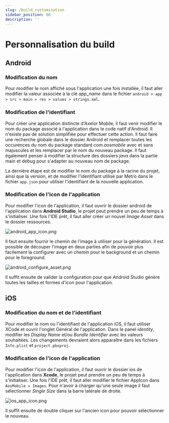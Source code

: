 ```yaml
---
slug: /build_customization
sidebar_position: 60
description: ''
---
```


# Personnalisation du build

## Android

### Modification du nom

Pour modifier le nom affiché sous l'application une fois installée, il faut aller modifier la valeur associée à la clé _app_name_ dans le fichier `android > app > src > main > res > values > strings.xml`.

### Modification de l'identifiant

Pour créer une application distincte d'Axelor Mobile, il faut venir modifier le nom du package associé à l'application dans le code natif d'Android. Il n'existe pas de solution simplifiée pour effectuer cette action. Il faut faire une recherche globale dans le dossier Android et remplacer toutes les occurences du nom du package standard _com.aosmobile_ avec et sans majuscules et les remplacer par le nom du nouveau package. Il faut également penser à modifier la structure des dossiers _java_ dans la partie main et debug pour s'adapter au nouveau nom de package.

La dernière étape est de modifier le nom du package à la racine du projet, ainsi que la version, et de modifier l'identifiant utilisé par Metro dans le fichier `app.json` pour utiliser l'identifiant de la nouvelle application.

### Modification de l'icon de l'application

Pour modifier l'icon de l'application, il faut ouvrir le dossier android de l'application dans **Android Studio**, le projet peut prendre un peu de temps à s'initialiser. Une fois l'IDE prêt, il faut aller créer un nouvel _Image Asset_ dans le dossier ressources.

![android_app_icon.png](/img/fr/android_app_icon.png)

Il faut ensuite fournir le chemin de l'image à utiliser pour la génération. Il est possible de découper l'image en deux parties afin de pouvoir plus facilement la configurer avec un chemin pour le background et un chemin pour le foreground.

![android_configure_asset.png](/img/fr/android_configure_asset.png)

Il suffit ensuite de valider la configuration pour que Android Studio génère toutes les tailles et formes d'icon pour l'application.

## iOS

### Modification du nom et de l'identifiant

Pour modifier le nom ou l'identifiant de l'application iOS, il faut utiliser XCode et ouvrir l'onglet Général de l'application. Dans le panel _identity_, modifier les _Display Name_ et/ou _Bundle Identifier_ avec les valeurs souhaitées. Les changements devraient alors apparaître dans les fichiers `Info.plist` et `project.pbxproj`.

### Modification de l'icon de l'application

Pour modifier l'icon de l'application, il faut ouvrir le dossier ios de l'application dans **Xcode**, le projet peut prendre un peu de temps à s'initialiser. Une fois l'IDE prêt, il faut aller modifier le fichier AppIcon dans `AosMobile > Images`. Pour n'avoir à charger qu'une seule image il faut sélectionner _Single Size_ dans la barre latérale de droite.

![ios_app_icon.png](/img/fr/ios_app_icon.png)

Il suffit ensuite de double cliquer sur l'ancien icon pour pouvoir sélectionner le nouveau.
